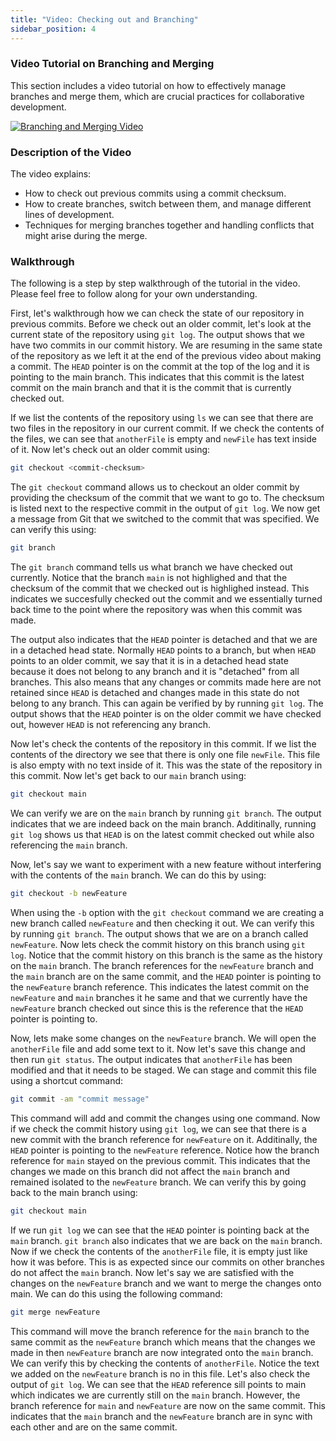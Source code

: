 ```yaml
---
title: "Video: Checking out and Branching" 
sidebar_position: 4
---
```

### Video Tutorial on Branching and Merging

This section includes a video tutorial on how to effectively manage branches and merge them, which are crucial practices for collaborative development.

[![Branching and Merging Video](http://img.youtube.com/vi/URL/0.jpg)](http://www.youtube.com/watch?v=URL)

### Description of the Video

The video explains:
- How to check out previous commits using a commit checksum.
- How to create branches, switch between them, and manage different lines of development.
- Techniques for merging branches together and handling conflicts that might arise during the merge.


### Walkthrough
The following is a step by step walkthrough of the tutorial in the video. Please feel free to follow along for your own understanding.

First, let's walkthrough how we can check the state of our repository in previous commits. Before we check out an older commit, let's look at the current state of the repository using `git log`. The output shows that we have two commits in our commit history. We are resuming in the same state of the repository as we left it at the end of the previous video about making a commit. The `HEAD` pointer is on the commit at the top of the log and it is pointing to the main branch. This indicates that this commit is the latest commit on the main branch and that it is the commit that is currently checked out. 

If we list the contents of the repository using `ls` we can see that there are two files in the repository in our current commit. If we check the contents of the files, we can see that `anotherFile` is empty and `newFile` has text inside of it. Now let's check out an older commit using:
```bash
git checkout <commit-checksum>
```
The `git checkout` command allows us to checkout an older commit by providing the checksum of the commit that we want to go to. The checksum is listed next to the respective commit in the output of `git log`. We now get a message from Git that we switched to the commit that was specified. We can verify this using:
```bash
git branch
```
The `git branch` command tells us what branch we have checked out currently. Notice that the branch `main` is not highlighed and that the checksum of the commit that we checked out is highlighed instead. This indicates we succesfully checked out the commit and we essentially turned back time to the point where the repository was when this commit was made. 

The output also indicates that the `HEAD` pointer is detached and that we are in a detached head state. Normally `HEAD` points to a branch, but when `HEAD` points to an older commit, we say that it is in a detached head state because it does not belong to any branch and it is "detached" from all branches. This also means that any changes or commits made here are not retained since `HEAD` is detached and changes made in this state do not belong to any branch. This can again be verified by by running `git log`. The output shows that the `HEAD` pointer is on the older commit we have checked out, however `HEAD` is not referencing any branch.

Now let's check the contents of the repository in this commit. If we list the contents of the directory we see that there is only one file `newFile`. This file is also empty with no text inside of it. This was the state of the repository in this commit. Now let's get back to our `main` branch using:
```bash
git checkout main
```
We can verify we are on the `main` branch by running `git branch`. The output indicates that we are indeed back on the main branch. Additinally, running `git log` shows us that `HEAD` is on the latest commit checked out while also referencing the `main` branch.

Now, let's say we want to experiment with a new feature without interfering with the contents of the `main` branch. We can do this by using:
```bash
git checkout -b newFeature
```
When using the `-b` option with the `git checkout` command we are creating a new branch called `newFeature` and then checking it out. We can verify this by running `git branch`. The output shows that we are on a branch called `newFeature`. Now lets check the commit history on this branch using `git log`. Notice that the commit history on this branch is the same as the history on the `main` branch. The branch references for the `newFeature` branch and the `main` branch are on the same commit, and the `HEAD` pointer is  pointing to the `newFeature` branch reference. This indicates the latest commit on the `newFeature` and `main` branches it he same and that we currently have the `newFeature` branch checked out since this is the reference that the `HEAD` pointer is pointing to.

Now, lets make some changes on the `newFeature` branch. We will open the `anotherFile` file and add some text to it. Now let's save this change and then run `git status`. The output indicates that `anotherFile` has been modified and that it needs to be staged. We can stage and commit this file using a shortcut command:
```bash
git commit -am "commit message"
```
This command will add and commit the changes using one command. Now if we check the commit history using `git log`, we can see that there is a new commit with the branch reference for `newFeature` on it. Additinally, the `HEAD` pointer is pointing to the `newFeature` reference. Notice how the branch reference for `main` stayed on the previous commit. This indicates that the changes we made on this branch did not affect the `main` branch and remained isolated to the `newFeature` branch. We can verify this by going back to the main branch using:
```bash
git checkout main
```
If we run `git log` we can see that the `HEAD` pointer is pointing back at the `main` branch. `git branch` also indicates that we are back on the `main` branch. Now if we check the contents of the `anotherFile` file, it is empty just like how it was before. This is as expected since our commits on other branches do not affect the `main` branch. Now let's say we are satisfied with the changes on the `newFeature` branch and we want to merge the changes onto main. We can do this using the following command:
```bash
git merge newFeature
```
This command will move the branch reference for the `main` branch to the same commit as the `newFeature` branch which means that the changes we made in then `newFeature` branch are now integrated onto the `main` branch. We can verify this by checking the contents of `anotherFile`. Notice the text we added on the `newFeature` branch is no in this file. Let's also check the output of `git log`. We can see that the `HEAD` reference sill points to main which indicates we are currently still on the `main` branch. However, the branch reference for `main` and `newFeature` are now on the same commit. This indicates that the `main` branch and the `newFeature` branch are in sync with each other and are on the same commit. 
